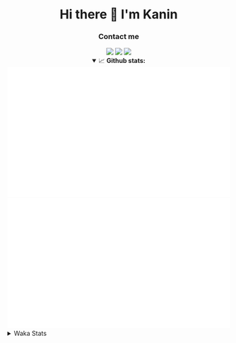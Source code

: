 <div align="center">
 <h1>Hi there 👋 I'm Kanin</h1>
 <h3>Contact me</h3>
 <a href="mailto:im@kanin.dev"><img src="https://img.shields.io/badge/gmail-%23D14836.svg?&style=for-the-badge&logo=gmail&logoColor=white"/></a>
 <a href="https://twitter.com/KaninDev"><img src="https://img.shields.io/badge/twitter-%231DA1F2.svg?&style=for-the-badge&logo=twitter&logoColor=white"/></a>
 <a href="https://www.linkedin.com/in/KaninDev"><img src="https://img.shields.io/badge/linkedin-%230077B5.svg?&style=for-the-badge&logo=linkedin&logoColor=white"/></a>
<details open>
  <summary>📈 <b>Github stats:</b></summary>
  <img src="https://github.com/Kanin/Kanin/blob/master/scripts/GitHubStats/generated/overview.svg"/>
  <img src="https://github.com/Kanin/Kanin/blob/master/scripts/GitHubStats/generated/languages.svg"/>
</details>
</div>

<details>
 <summary>Waka Stats</summary>

<!--START_SECTION:waka-->
![Profile Views](http://img.shields.io/badge/Profile%20Views-5-blue)

![Lines of code](https://img.shields.io/badge/From%20Hello%20World%20I%27ve%20Written-784162%20lines%20of%20code-blue)

**🐱 My Github Data** 

> 🏆 277 Contributions in the Year 2020
 > 
> 📦 4.5 kB Used in Github's Storage 
 > 
> 🚫 Not Opted to Hire
 > 
> 📜 6 Public Repositories
 > 
> 🔑 3 Private Repositories 

**I'm an Early 🐤** 

```text
🌞 Morning    92 commits     ██████░░░░░░░░░░░░░░░░░░░   27.46% 
🌆 Daytime    109 commits    ████████░░░░░░░░░░░░░░░░░   32.54% 
🌃 Evening    73 commits     █████░░░░░░░░░░░░░░░░░░░░   21.79% 
🌙 Night      61 commits     ████░░░░░░░░░░░░░░░░░░░░░   18.21%

```
📅 **I'm Most Productive on Sunday** 

```text
Monday       65 commits     ████░░░░░░░░░░░░░░░░░░░░░   19.4% 
Tuesday      40 commits     ███░░░░░░░░░░░░░░░░░░░░░░   11.94% 
Wednesday    49 commits     ███░░░░░░░░░░░░░░░░░░░░░░   14.63% 
Thursday     29 commits     ██░░░░░░░░░░░░░░░░░░░░░░░   8.66% 
Friday       31 commits     ██░░░░░░░░░░░░░░░░░░░░░░░   9.25% 
Saturday     46 commits     ███░░░░░░░░░░░░░░░░░░░░░░   13.73% 
Sunday       75 commits     █████░░░░░░░░░░░░░░░░░░░░   22.39%

```


📊 **This Week I Spent My Time On** 

```text
⌚︎ Time Zone: America/New_York

💬 Programming Languages: 
Python                   10 hrs 7 mins       ███████████░░░░░░░░░░░░░░   45.66% 
JSX                      5 hrs 11 mins       █████░░░░░░░░░░░░░░░░░░░░   23.46% 
SCSS                     5 hrs 4 mins        █████░░░░░░░░░░░░░░░░░░░░   22.87% 
JavaScript               48 mins             █░░░░░░░░░░░░░░░░░░░░░░░░   3.66% 
virtualenv               36 mins             ░░░░░░░░░░░░░░░░░░░░░░░░░   2.72%

🔥 Editors: 
IntelliJ                 11 hrs 7 mins       ████████████░░░░░░░░░░░░░   50.24% 
PyCharm                  11 hrs 1 min        ████████████░░░░░░░░░░░░░   49.76%

🐱‍💻 Projects: 
Naila.py                 9 hrs 20 mins       ██████████░░░░░░░░░░░░░░░   42.16% 
powerfnr                 6 hrs 37 mins       ███████░░░░░░░░░░░░░░░░░░   29.89% 
Kanin                    4 hrs 1 min         ████░░░░░░░░░░░░░░░░░░░░░   18.16% 
TomsBot                  1 hr 40 mins        ██░░░░░░░░░░░░░░░░░░░░░░░   7.6% 
PowerRep                 27 mins             ░░░░░░░░░░░░░░░░░░░░░░░░░   2.1%

💻 Operating System: 
Linux                    22 hrs 9 mins       █████████████████████████   100.0%

```

**I Mostly Code in Python** 

```text
Python                   17 repos            ███████████████████░░░░░░   77.27% 
JavaScript               2 repos             ██░░░░░░░░░░░░░░░░░░░░░░░   9.09% 
Kotlin                   1 repos             █░░░░░░░░░░░░░░░░░░░░░░░░   4.55% 
HTML                     1 repos             █░░░░░░░░░░░░░░░░░░░░░░░░   4.55% 
Java                     1 repos             █░░░░░░░░░░░░░░░░░░░░░░░░   4.55%

```


**Timeline**

![Chart not found](https://github.com/Kanin/Kanin/blob/master/charts/bar_graph.png) 


<!--END_SECTION:waka-->
</details>
